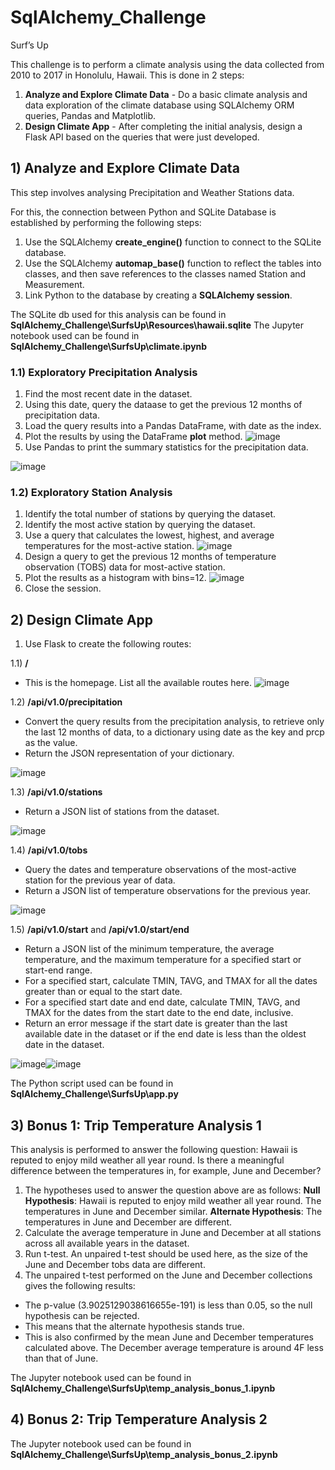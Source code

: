 # SqlAlchemy_Challenge
Surf’s Up

This challenge is to perform a climate analysis using the data collected from 2010 to 2017 in Honolulu, Hawaii. This is done in 2 steps:
1)  **Analyze and Explore Climate Data** - Do a basic climate analysis and data exploration of the climate database using SQLAlchemy ORM queries, Pandas and Matplotlib.
2)  **Design Climate App** - After completing the initial analysis, design a Flask API based on the queries that were just developed.  

##  1) Analyze and Explore Climate Data
This step involves analysing Precipitation and Weather Stations data. 

For this, the connection between Python and SQLite Database is established by performing the following steps:
1)  Use the SQLAlchemy **create_engine()** function to connect to the SQLite database.
2)  Use the SQLAlchemy **automap_base()** function to reflect the tables into classes, and then save references to the classes named Station and Measurement.
3)  Link Python to the database by creating a **SQLAlchemy session**.

The SQLite db used for this analysis can be found in **SqlAlchemy_Challenge\SurfsUp\Resources\hawaii.sqlite**
The Jupyter notebook used can be found in **SqlAlchemy_Challenge\SurfsUp\climate.ipynb**

### 1.1) Exploratory Precipitation Analysis
1)  Find the most recent date in the dataset.
2)  Using this date, query the dataase to get the previous 12 months of precipitation data.
3)  Load the query results into a Pandas DataFrame, with date as the index.
4)  Plot the results by using the DataFrame **plot** method.
![image](https://user-images.githubusercontent.com/111614210/201544190-eafbad0b-edd8-4bb4-b656-05d1c0ab8b6b.png)
5)  Use Pandas to print the summary statistics for the precipitation data.

![image](https://user-images.githubusercontent.com/111614210/201544234-e81dc321-5819-4fc9-8410-27e6621eee64.png)

### 1.2) Exploratory Station Analysis
1)  Identify the total number of stations by querying the dataset.
2)  Identify the most active station by querying the dataset. 
3)  Use a query that calculates the lowest, highest, and average temperatures for the most-active station.
![image](https://user-images.githubusercontent.com/111614210/201544312-3099e642-7db3-406f-8f78-3bcb1f5e9071.png)
4)  Design a query to get the previous 12 months of temperature observation (TOBS) data for most-active station.
5)  Plot the results as a histogram with bins=12.
![image](https://user-images.githubusercontent.com/111614210/201544350-6287c1d0-29e8-4ebe-a436-b7a04301741b.png)
6)  Close the session.

## 2) Design Climate App
1)  Use Flask to create the following routes:

1.1)    **/** 
-   This is the homepage. List all the available routes here.
![image](https://user-images.githubusercontent.com/111614210/201545794-8262a6c4-77f6-43dd-a7f8-410e24dffafe.png)

1.2)    **/api/v1.0/precipitation**
-   Convert the query results from the precipitation analysis, to retrieve only the last 12 months of data, to a dictionary using date as the key and prcp as the value.  
-   Return the JSON representation of your dictionary.

![image](https://user-images.githubusercontent.com/111614210/201545839-9f0616dc-55ba-47d2-9004-bc605f11679c.png)

1.3)    **/api/v1.0/stations**
-   Return a JSON list of stations from the dataset.

![image](https://user-images.githubusercontent.com/111614210/201545896-4d4647b1-8b96-43a7-a9e7-cec07c8a730c.png)

1.4)    **/api/v1.0/tobs**
-   Query the dates and temperature observations of the most-active station for the previous year of data.
-   Return a JSON list of temperature observations for the previous year.

![image](https://user-images.githubusercontent.com/111614210/201546139-2163e20d-bc9f-428f-ba04-fe2f887e2cb8.png)

1.5)    **/api/v1.0/start** and **/api/v1.0/start/end**
-   Return a JSON list of the minimum temperature, the average temperature, and the maximum temperature for a specified start or start-end range.
-   For a specified start, calculate TMIN, TAVG, and TMAX for all the dates greater than or equal to the start date.
-   For a specified start date and end date, calculate TMIN, TAVG, and TMAX for the dates from the start date to the end date, inclusive.
-   Return an error message if the start date is greater than the last available date in the dataset or if the end date is less than the oldest date in the dataset.
  
![image](https://user-images.githubusercontent.com/111614210/201546029-74eab65a-d199-4f28-8734-be215bf08738.png)![image](https://user-images.githubusercontent.com/111614210/201546075-d5344125-6771-4a75-9bce-f28aa5004e85.png)

The Python script used can be found in **SqlAlchemy_Challenge\SurfsUp\app.py**

## 3) Bonus 1: Trip Temperature Analysis 1
This analysis is performed to answer the following question: Hawaii is reputed to enjoy mild weather all year round. Is there a meaningful difference between the temperatures in, for example, June and December?

1)  The hypotheses used to answer the question above are as follows:
**Null Hypothesis**: Hawaii is reputed to enjoy mild weather all year round. The temperatures in June and December similar.
**Alternate Hypothesis**: The temperatures in June and December are different.
2)  Calculate the average temperature in June and December at all stations across all available years in the dataset.
3)  Run t-test. An unpaired t-test should be used here, as the size of the June and December tobs data are different.
4)  The unpaired t-test performed on the June and December collections gives the following results:
-   The p-value (3.9025129038616655e-191) is less than 0.05, so the null hypothesis can be rejected.
-   This means that the alternate hypothesis stands true.
-   This is also confirmed by the mean June and December temperatures calculated above. The December average temperature is around 4F less than that of June.



The Jupyter notebook used can be found in **SqlAlchemy_Challenge\SurfsUp\temp_analysis_bonus_1.ipynb**

## 4) Bonus 2: Trip Temperature Analysis 2


The Jupyter notebook used can be found in **SqlAlchemy_Challenge\SurfsUp\temp_analysis_bonus_2.ipynb**

